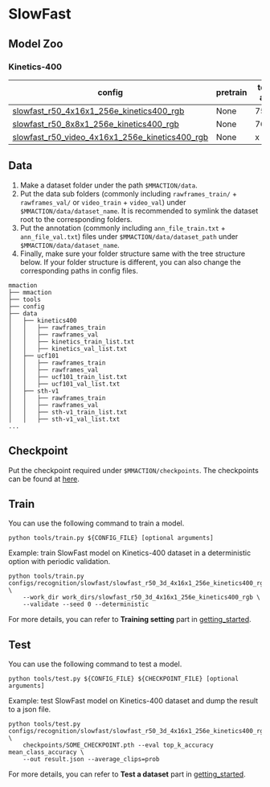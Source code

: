 # SlowFast

## Model Zoo

### Kinetics-400

|config | pretrain | top1 acc| top5 acc | gpu_mem(M) | iter time(s) | ckpt | log|
|-|-|-|-|-|-|-|-|
|[slowfast_r50_4x16x1_256e_kinetics400_rgb](/configs/recognition/slowfast/slowfast_r50_4x16x1_256e_kinetics400_rgb.py) | None |75.3|92.2|6250|0.826|[ckpt]()| [log]()|
|[slowfast_r50_8x8x1_256e_kinetics400_rgb](/configs/recognition/slowfast/slowfast_r50_8x8x1_256e_kinetics400_rgb.py) | None |76.36|92.56|9159|1.032| [ckpt]() | [log]()|
|[slowfast_r50_video_4x16x1_256e_kinetics400_rgb](/configs/recognition/slowfast/slowfast_r50_video_4x16x1_256e_kinetics400_rgb.py) | None |x|x|x|x| [ckpt]() | [log]()|

## Data

1. Make a dataset folder under the path `$MMACTION/data`.
2. Put the data sub folders (commonly including `rawframes_train/` + `rawframes_val/` or `video_train` + `video_val`) under `$MMACTION/data/dataset_name`.
It is recommended to symlink the dataset root to the corresponding folders.
3. Put the annotation (commonly including `ann_file_train.txt` + `ann_file_val.txt`) files under `$MMACTION/data/dataset_path` under `$MMACTION/data/dataset_name`.
4. Finally, make sure your folder structure same with the tree structure below.
If your folder structure is different, you can also change the corresponding paths in config files.
```
mmaction
├── mmaction
├── tools
├── config
├── data
│   ├── kinetics400
│   │   ├── rawframes_train
│   │   ├── rawframes_val
│   │   ├── kinetics_train_list.txt
│   │   ├── kinetics_val_list.txt
│   ├── ucf101
│   │   ├── rawframes_train
│   │   ├── rawframes_val
│   │   ├── ucf101_train_list.txt
│   │   ├── ucf101_val_list.txt
│   ├── sth-v1
│   │   ├── rawframes_train
│   │   ├── rawframes_val
│   │   ├── sth-v1_train_list.txt
│   │   ├── sth-v1_val_list.txt
...
```

## Checkpoint
Put the checkpoint required under `$MMACTION/checkpoints`. The checkpoints can be found at [here]().

## Train
You can use the following command to train a model.
```shell
python tools/train.py ${CONFIG_FILE} [optional arguments]
```

Example: train SlowFast model on Kinetics-400 dataset in a deterministic option with periodic validation.
```shell
python tools/train.py configs/recognition/slowfast/slowfast_r50_3d_4x16x1_256e_kinetics400_rgb.py \
    --work_dir work_dirs/slowfast_r50_3d_4x16x1_256e_kinetics400_rgb \
    --validate --seed 0 --deterministic
```

For more details, you can refer to **Training setting** part in [getting_started](../../../docs/getting_started.md).

## Test
You can use the following command to test a model.
```shell
python tools/test.py ${CONFIG_FILE} ${CHECKPOINT_FILE} [optional arguments]
```

Example: test SlowFast model on Kinetics-400 dataset and dump the result to a json file.
```shell
python tools/test.py configs/recognition/slowfast/slowfast_r50_3d_4x16x1_256e_kinetics400_rgb.py \
    checkpoints/SOME_CHECKPOINT.pth --eval top_k_accuracy mean_class_accuracy \
    --out result.json --average_clips=prob
```

For more details, you can refer to **Test a dataset** part in [getting_started](../../../docs/getting_started.md).

